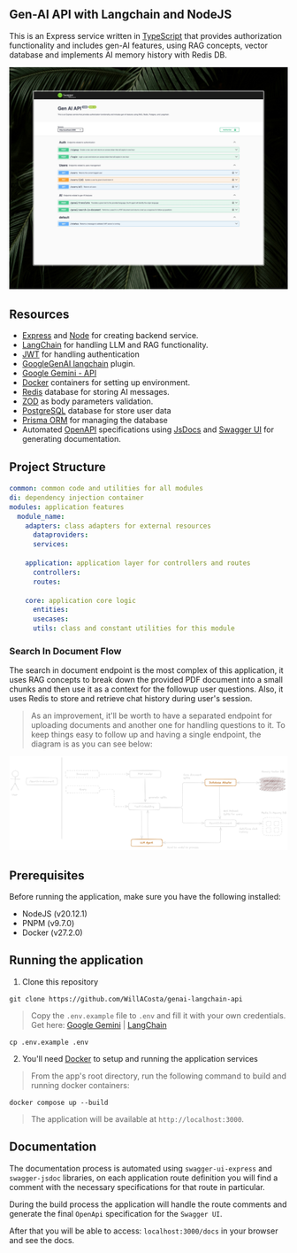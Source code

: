 ## Gen-AI API with Langchain and NodeJS

This is an Express service written in [TypeScript](https://www.typescriptlang.org/) that provides authorization functionality and includes gen-AI features, using RAG concepts, vector database and implements AI memory history with Redis DB.

![Swagger UI screenshot](docs/docs-screenshot.jpeg 'Swagger UI screenshot')

## Resources

- [Express](https://expressjs.com/) and [Node](https://nodejs.org/en/) for creating backend service.
- [LangChain](https://js.langchain.com/docs/introduction/) for handling LLM and RAG functionality.
- [JWT](https://jwt.io/) for handling authentication
- [GoogleGenAI langchain](https://v02.api.js.langchain.com/modules/_langchain_google_genai.html) plugin.
- [Google Gemini - API](https://ai.google.dev/)
- [Docker](https://docs.docker.com/) containers for setting up environment.
- [Redis](https://redis.io/) database for storing AI messages.
- [ZOD](https://zod.dev/) as body parameters validation.
- [PostgreSQL](https://www.postgresql.org/) database for store user data
- [Prisma ORM](https://www.prisma.io/) for managing the database
- Automated [OpenAPI](https://www.openapis.org/what-is-openapi) specifications using [JsDocs](https://jsdoc.app/) and [Swagger UI](https://swagger.io/tools/swagger-ui/) for generating documentation.

## Project Structure

```yaml
common: common code and utilities for all modules
di: dependency injection container
modules: application features
  module_name:
    adapters: class adapters for external resources
      dataproviders:
      services:

    application: application layer for controllers and routes
      controllers:
      routes:

    core: application core logic
      entities:
      usecases:
      utils: class and constant utilities for this module
```

### Search In Document Flow

The search in document endpoint is the most complex of this application, it uses RAG concepts to break down the provided
PDF document into a small chunks and then use it as a context for the followup user questions. Also, it uses Redis to store
and retrieve chat history during user's session.

> As an improvement, it'll be worth to have a separated endpoint for uploading documents and another one for handling questions
> to it. To keep things easy to follow up and having a single endpoint, the diagram is as you can see below:

![GenAI Search in Document Flow](docs/genai-flow.png 'GenAI Search in Document Flow')

## Prerequisites

Before running the application, make sure you have the following installed:

- NodeJS (v20.12.1)
- PNPM (v9.7.0)
- Docker (v27.2.0)

## Running the application

1. Clone this repository

```shell
git clone https://github.com/WillACosta/genai-langchain-api
```

> Copy the `.env.example` file to `.env` and fill it with your own credentials. Get here:
> [Google Gemini](https://ai.google.dev/) | [LangChain](https://js.langchain.com/docs/introduction/)

```shell
cp .env.example .env
```

2. You'll need [Docker](https://docs.docker.com/) to setup and running the application services

> From the app's root directory, run the following command to build and running docker containers:

```shell
docker compose up --build
```

> The application will be available at `http://localhost:3000`.<br>

## Documentation

The documentation process is automated using `swagger-ui-express` and `swagger-jsdoc` libraries, on each application route definition you will find a comment with the necessary specifications for that route in particular.

During the build process the application will handle the route comments and generate the final `OpenApi` specification for the `Swagger UI`.

After that you will be able to access: `localhost:3000/docs` in your browser and see the docs.
